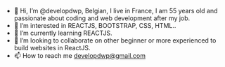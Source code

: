 - 👋 Hi, I’m @developdwp, Belgian, I live in France, I am 55 years old and passionate about coding and web development after my job.
- 👀 I’m interested in REACTJS, BOOTSTRAP, CSS, HTML..
- 🌱 I’m currently learning REACTJS.
- 💞️ I’m looking to collaborate on other beginner or more experienced to build websites in ReactJS.
- 📫 How to reach me developdwp@gmail.com

<!---
developdwp/developdwp is a ✨ special ✨ repository because its `README.md` (this file) appears on your GitHub profile.
You can click the Preview link to take a look at your changes.
--->
